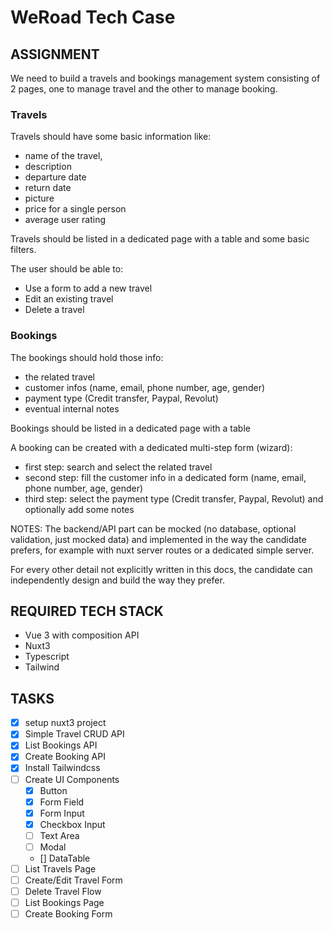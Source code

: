 # WeRoad Tech Case

## ASSIGNMENT

We need to build a travels and bookings management system consisting of 2 pages, 
one to manage travel and the other to manage booking.

### Travels
Travels should have some basic information like: 
  - name of the travel, 
  - description
  - departure date
  - return date
  - picture 
  - price for a single person
  - average user rating

Travels should be listed in a dedicated page with a table and some basic filters.

The user should be able to:
 - Use a form to add a new travel
 - Edit an existing travel
 - Delete a travel

### Bookings

The bookings should hold those info: 
  - the related travel 
  - customer infos (name, email, phone number, age, gender)
  - payment type (Credit transfer, Paypal, Revolut)
  - eventual internal notes

Bookings should be listed in a dedicated page with a table

A booking can be created with a dedicated multi-step form (wizard):
  - first step: search and select the related travel
  - second step: fill the customer info in a dedicated form (name, email, phone number, age, gender)
  - third step: select the payment type (Credit transfer, Paypal, Revolut) and optionally add some notes

NOTES:
The backend/API part can be mocked (no database, optional validation, just mocked data) and implemented in the way the candidate prefers, for example with nuxt server routes or a dedicated simple server.

For every other detail not explicitly written in this docs, the candidate can independently design and build the way they prefer.

## REQUIRED TECH STACK
- Vue 3 with composition API
- Nuxt3
- Typescript
- Tailwind

## TASKS

- [x] setup nuxt3 project
- [x] Simple Travel CRUD API
- [x] List Bookings API
- [x] Create Booking API
- [x] Install Tailwindcss
- [ ] Create UI Components
  - [x] Button
  - [x] Form Field
  - [x] Form Input
  - [x] Checkbox Input
  - [ ] Text Area
  - [ ] Modal
  - [] DataTable
- [ ] List Travels Page
- [ ] Create/Edit Travel Form
- [ ] Delete Travel Flow
- [ ] List Bookings Page
- [ ] Create Booking Form